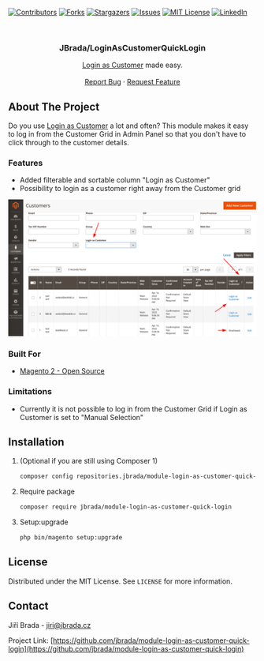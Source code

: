<div id="top"></div>

[![Contributors][contributors-shield]][contributors-url]
[![Forks][forks-shield]][forks-url]
[![Stargazers][stars-shield]][stars-url]
[![Issues][issues-shield]][issues-url]
[![MIT License][license-shield]][license-url]
[![LinkedIn][linkedin-shield]][linkedin-url]

<br />
<div align="center">

<h3 align="center">JBrada/LoginAsCustomerQuickLogin</h3>

  <p align="center">
    <a href="https://docs.magento.com/user-guide/customers/login-as-customer.html" target="_blank">Login as Customer</a> made easy.
    <br />
    <br />
    <a href="https://github.com/jbrada/module-login-as-customer-quick-login/issues">Report Bug</a>
    ·
    <a href="https://github.com/jbrada/module-login-as-customer-quick-login/issues">Request Feature</a>
  </p>
</div>

## About The Project
Do you use [Login as Customer](https://docs.magento.com/user-guide/customers/login-as-customer.html) a lot and often? This module makes it easy to log in from the Customer Grid in Admin Panel so that you don't have to click through to the customer details.


### Features
- Added filterable and sortable column "Login as Customer"
- Possibility to login as a customer right away from the Customer grid

[![ScreenShot][product-screenshot]](https://github.com/jbrada/module-login-as-customer-quick-login)

### Built For

* [Magento 2 - Open Source](https://magento.com/)

### Limitations
- Currently it is not possible to log in from the Customer Grid if Login as Customer is set to "Manual Selection"





## Installation

1. (Optional if you are still using Composer 1)
    ```sh
    composer config repositories.jbrada/module-login-as-customer-quick-login vcs https://github.com/jbrada/module-login-as-customer-quick-login
    ```

2. Require package
   ```sh
   composer require jbrada/module-login-as-customer-quick-login
   ```
3. Setup:upgrade
   ```sh
   php bin/magento setup:upgrade
   ```


<!-- LICENSE -->
## License

Distributed under the MIT License. See `LICENSE` for more information.



<!-- CONTACT -->

## Contact

Jiří Brada - jiri@jbrada.cz

Project Link: [https://github.com/jbrada/module-login-as-customer-quick-login](https://github.com/jbrada/module-login-as-customer-quick-login)




<!-- MARKDOWN LINKS & IMAGES -->
<!-- https://www.markdownguide.org/basic-syntax/#reference-style-links -->
[contributors-shield]: https://img.shields.io/github/contributors/jbrada/module-login-as-customer-quick-login.svg?style=for-the-badge
[contributors-url]: https://github.com/jbrada/module-login-as-customer-quick-login/graphs/contributors
[forks-shield]: https://img.shields.io/github/forks/jbrada/module-login-as-customer-quick-login.svg?style=for-the-badge
[forks-url]: https://github.com/jbrada/module-login-as-customer-quick-login/network/members
[stars-shield]: https://img.shields.io/github/stars/jbrada/module-login-as-customer-quick-login.svg?style=for-the-badge
[stars-url]: https://github.com/jbrada/module-login-as-customer-quick-login/stargazers
[issues-shield]: https://img.shields.io/github/issues/jbrada/module-login-as-customer-quick-login.svg?style=for-the-badge
[issues-url]: https://github.com/jbrada/module-login-as-customer-quick-login/issues
[license-shield]: https://img.shields.io/github/license/jbrada/module-login-as-customer-quick-login.svg?style=for-the-badge
[license-url]: https://github.com/jbrada/module-login-as-customer-quick-login/blob/main/LICENSE.md
[linkedin-shield]: https://img.shields.io/badge/-LinkedIn-black.svg?style=for-the-badge&logo=linkedin&colorB=555
[linkedin-url]: https://linkedin.com/in/jbrada
[product-screenshot]: images/login-as-customer-grid.png
